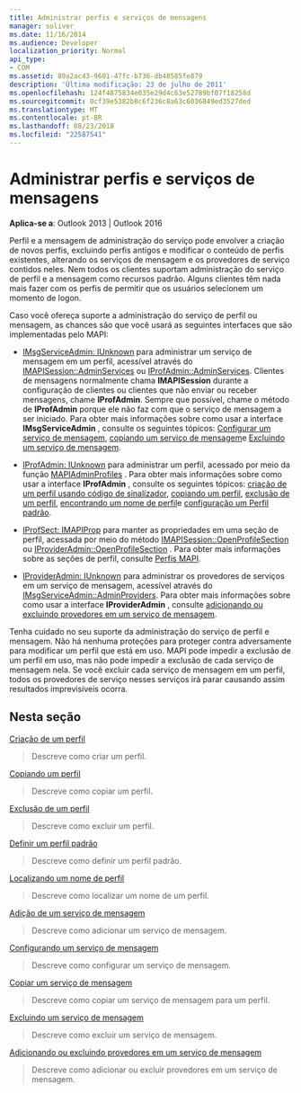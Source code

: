 ```yaml
---
title: Administrar perfis e serviços de mensagens
manager: soliver
ms.date: 11/16/2014
ms.audience: Developer
localization_priority: Normal
api_type:
- COM
ms.assetid: 89a2ac43-9601-47fc-b736-db48585fe879
description: 'Última modificação: 23 de julho de 2011'
ms.openlocfilehash: 124f4875834e035e29d4c63e52789bf07f18258d
ms.sourcegitcommit: 0cf39e5382b8c6f236c8a63c6036849ed3527ded
ms.translationtype: MT
ms.contentlocale: pt-BR
ms.lasthandoff: 08/23/2018
ms.locfileid: "22587541"
---
```

# <a name="administering-profiles-and-message-services"></a>Administrar perfis e serviços de mensagens

  
  
**Aplica-se a**: Outlook 2013 | Outlook 2016 
  
Perfil e a mensagem de administração do serviço pode envolver a criação de novos perfis, excluindo perfis antigos e modificar o conteúdo de perfis existentes, alterando os serviços de mensagem e os provedores de serviço contidos neles. Nem todos os clientes suportam administração do serviço de perfil e a mensagem como recursos padrão. Alguns clientes têm nada mais fazer com os perfis de permitir que os usuários selecionem um momento de logon.
  
Caso você ofereça suporte a administração do serviço de perfil ou mensagem, as chances são que você usará as seguintes interfaces que são implementadas pelo MAPI:
  
- [IMsgServiceAdmin: IUnknown](imsgserviceadminiunknown.md) para administrar um serviço de mensagem em um perfil, acessível através do [IMAPISession::AdminServices](imapisession-adminservices.md) ou [IProfAdmin::AdminServices](iprofadmin-adminservices.md). Clientes de mensagens normalmente chama **IMAPISession** durante a configuração de clientes ou clientes que não enviar ou receber mensagens, chame **IProfAdmin**. Sempre que possível, chame o método de **IProfAdmin** porque ele não faz com que o serviço de mensagem a ser iniciado. Para obter mais informações sobre como usar a interface **IMsgServiceAdmin** , consulte os seguintes tópicos: [Configurar um serviço de mensagem](configuring-a-message-service.md), [copiando um serviço de mensagem](copying-a-message-service.md)e [Excluindo um serviço de mensagem](deleting-a-message-service.md).
    
- [IProfAdmin: IUnknown](iprofadminiunknown.md) para administrar um perfil, acessado por meio da função [MAPIAdminProfiles](mapiadminprofiles.md) . Para obter mais informações sobre como usar a interface **IProfAdmin** , consulte os seguintes tópicos: [criação de um perfil usando código de sinalizador](creating-a-profile-by-using-custom-code.md), [copiando um perfil](copying-a-profile.md), [exclusão de um perfil](deleting-a-profile.md), [encontrando um nome de perfil](finding-a-profile-name.md)e [configuração um Perfil padrão](setting-a-default-profile.md).
    
- [IProfSect: IMAPIProp](iprofsectimapiprop.md) para manter as propriedades em uma seção de perfil, acessada por meio do método [IMAPISession::OpenProfileSection](imapisession-openprofilesection.md) ou [IProviderAdmin::OpenProfileSection](iprovideradmin-openprofilesection.md) . Para obter mais informações sobre as seções de perfil, consulte [Perfis MAPI](mapi-profiles.md).
    
- [IProviderAdmin: IUnknown](iprovideradminiunknown.md) para administrar os provedores de serviços em um serviço de mensagem, acessível através do [IMsgServiceAdmin::AdminProviders](imsgserviceadmin-adminproviders.md). Para obter mais informações sobre como usar a interface **IProviderAdmin** , consulte [adicionando ou excluindo provedores em um serviço de mensagem](adding-or-deleting-providers-in-a-message-service.md).
    
Tenha cuidado no seu suporte da administração do serviço de perfil e mensagem. Não há nenhuma proteções para proteger contra adversamente para modificar um perfil que está em uso. MAPI pode impedir a exclusão de um perfil em uso, mas não pode impedir a exclusão de cada serviço de mensagem nela. Se você excluir cada serviço de mensagem em um perfil, todos os provedores de serviço nesses serviços irá parar causando assim resultados imprevisíveis ocorra.
  
## <a name="in-this-section"></a>Nesta seção

[Criação de um perfil](creating-a-profile.md)
  
> Descreve como criar um perfil.
    
[Copiando um perfil](copying-a-profile.md)
  
> Descreve como copiar um perfil.
    
[Exclusão de um perfil](deleting-a-profile.md)
  
> Descreve como excluir um perfil.
    
[Definir um perfil padrão](setting-a-default-profile.md)
  
> Descreve como definir um perfil padrão.
    
[Localizando um nome de perfil](finding-a-profile-name.md)
  
> Descreve como localizar um nome de um perfil.
    
[Adição de um serviço de mensagem](adding-a-message-service.md)
  
> Descreve como adicionar um serviço de mensagem.
    
[Configurando um serviço de mensagem](configuring-a-message-service.md)
  
> Descreve como configurar um serviço de mensagem.
    
[Copiar um serviço de mensagem](copying-a-message-service.md)
  
> Descreve como copiar um serviço de mensagem para um perfil.
    
[Excluindo um serviço de mensagem](deleting-a-message-service.md)
  
> Descreve como excluir um serviço de mensagem.
    
[Adicionando ou excluindo provedores em um serviço de mensagem](adding-or-deleting-providers-in-a-message-service.md)
  
> Descreve como adicionar ou excluir provedores em um serviço de mensagem.
    

